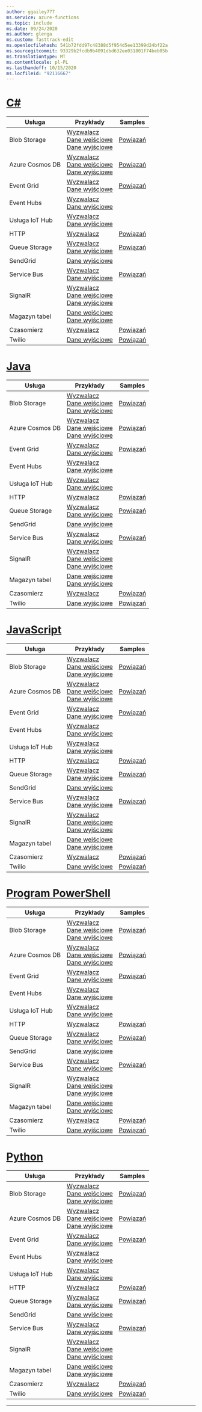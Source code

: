 ```yaml
---
author: ggailey777
ms.service: azure-functions
ms.topic: include
ms.date: 09/24/2020
ms.author: glenga
ms.custom: fasttrack-edit
ms.openlocfilehash: 541b72fdd97c48388d5f954d5ee13399d24bf22a
ms.sourcegitcommit: 93329b2fcdb9b4091dbd632ee031801f74beb05b
ms.translationtype: MT
ms.contentlocale: pl-PL
ms.lasthandoff: 10/15/2020
ms.locfileid: "92116667"
---
```

# <a name="c"></a>[C#](#tab/csharp)

| Usługa | Przykłady | Samples |
| ---- | ----- | ------ | 
| Blob Storage | [Wyzwalacz](../articles/azure-functions/functions-bindings-storage-blob-trigger.md?tabs=csharp#example)<br/>[Dane wejściowe](../articles/azure-functions/functions-bindings-storage-blob-input.md?tabs=csharp#example)<br/>[Dane wyjściowe](../articles/azure-functions/functions-bindings-storage-blob-output.md?tabs=csharp#example) | [Powiązań](https://www.serverlesslibrary.net/?technology=Blob%20Storage&language=C%23) |
| Azure Cosmos DB |[Wyzwalacz](../articles/azure-functions/functions-bindings-cosmosdb-v2-trigger.md?tabs=csharp#example)<br/>[Dane wejściowe](../articles/azure-functions/functions-bindings-cosmosdb-v2-input.md?tabs=csharp#example)<br/>[Dane wyjściowe](../articles/azure-functions/functions-bindings-cosmosdb-v2-output.md?tabs=csharp#example) | [Powiązań](https://www.serverlesslibrary.net/?technology=Cosmos%2CCosmos%20DB&language=C%23) |
| Event Grid |[Wyzwalacz](../articles/azure-functions/functions-bindings-event-grid-trigger.md?tabs=csharp#example)<br/>[Dane wyjściowe](../articles/azure-functions/functions-bindings-event-grid-output.md?tabs=csharp#example) | [Powiązań](https://www.serverlesslibrary.net/?technology=Event%20Grid&language=C%23) |
| Event Hubs |[Wyzwalacz](../articles/azure-functions/functions-bindings-event-hubs-trigger.md?tabs=csharp#example)<br/>[Dane wyjściowe](../articles/azure-functions/functions-bindings-event-hubs-output.md?tabs=csharp#example) | |
| Usługa IoT Hub |[Wyzwalacz](../articles/azure-functions/functions-bindings-event-iot-trigger.md?tabs=csharp#example)<br/>[Dane wyjściowe](../articles/azure-functions/functions-bindings-event-iot-output.md?tabs=csharp#example) | |
| HTTP |[Wyzwalacz](../articles/azure-functions/functions-bindings-http-webhook-trigger.md?tabs=csharp#example) | [Powiązań](https://www.serverlesslibrary.net/?language=C%23&filtertext=http) |
| Queue Storage | [Wyzwalacz](../articles/azure-functions/functions-bindings-storage-queue-trigger.md?tabs=csharp#example)<br/>[Dane wyjściowe](../articles/azure-functions/functions-bindings-storage-queue-output.md?tabs=csharp#example) | [Powiązań](https://www.serverlesslibrary.net/?technology=Storage%20Queue&language=C%23) |
| SendGrid | [Dane wyjściowe](../articles/azure-functions/functions-bindings-sendgrid.md?tabs=csharp#example) | |
| Service Bus |[Wyzwalacz](../articles/azure-functions/functions-bindings-service-bus-trigger.md?tabs=csharp#example)<br/>[Dane wyjściowe](../articles/azure-functions/functions-bindings-service-bus-output.md?tabs=csharp#example) | [Powiązań](https://www.serverlesslibrary.net/?technology=Service%20Bus%20Queue&language=C%23) |
| SignalR| [Wyzwalacz](../articles/azure-functions/functions-bindings-signalr-service-trigger.md?tabs=csharp#example)<br/>[Dane wejściowe](../articles/azure-functions/functions-bindings-signalr-service-input.md?tabs=csharp#example)<br/>[Dane wyjściowe](../articles/azure-functions/functions-bindings-signalr-service-output.md?tabs=csharp) | |
| Magazyn tabel| [Dane wejściowe](../articles/azure-functions/functions-bindings-storage-table-input.md?tabs=csharp)<br/>[Dane wyjściowe](../articles/azure-functions/functions-bindings-storage-table-output.md?tabs=csharp) | |
| Czasomierz | [Wyzwalacz](../articles/azure-functions/functions-bindings-timer.md?tabs=csharp#example) | [Powiązań](https://www.serverlesslibrary.net/?language=C%23&filtertext=timer) |
| Twilio | [Dane wyjściowe](../articles/azure-functions/functions-bindings-twilio.md?tabs=csharp#example---functions-2x-and-higher) | [Powiązań](https://www.serverlesslibrary.net/?language=C%23&filtertext=twilio) |

# <a name="java"></a>[Java](#tab/java)

| Usługa | Przykłady | Samples |
| ---- | ----- | ------ | 
| Blob Storage | [Wyzwalacz](../articles/azure-functions/functions-bindings-storage-blob-trigger.md?tabs=java#example)<br/>[Dane wejściowe](../articles/azure-functions/functions-bindings-storage-blob-input.md?tabs=java#example)<br/>[Dane wyjściowe](../articles/azure-functions/functions-bindings-storage-blob-output.md?tabs=java#example) | [Powiązań](https://www.serverlesslibrary.net/?technology=Blob%20Storage&language=Java) |
| Azure Cosmos DB |[Wyzwalacz](../articles/azure-functions/functions-bindings-cosmosdb-v2-trigger.md?tabs=java#example)<br/>[Dane wejściowe](../articles/azure-functions/functions-bindings-cosmosdb-v2-input.md?tabs=java#example)<br/>[Dane wyjściowe](../articles/azure-functions/functions-bindings-cosmosdb-v2-output.md?tabs=java#example) | [Powiązań](https://www.serverlesslibrary.net/?technology=Cosmos%2CCosmos%20DB&language=Java) |
| Event Grid |[Wyzwalacz](../articles/azure-functions/functions-bindings-event-grid-trigger.md?tabs=java#example)<br/>[Dane wyjściowe](../articles/azure-functions/functions-bindings-event-grid-output.md?tabs=java#example) | [Powiązań](https://www.serverlesslibrary.net/?technology=Event%20Grid&language=Java) |
| Event Hubs |[Wyzwalacz](../articles/azure-functions/functions-bindings-event-hubs-trigger.md?tabs=java#example)<br/>[Dane wyjściowe](../articles/azure-functions/functions-bindings-event-hubs-output.md?tabs=java#example) | |
| Usługa IoT Hub |[Wyzwalacz](../articles/azure-functions/functions-bindings-event-iot-trigger.md?tabs=java#example)<br/>[Dane wyjściowe](../articles/azure-functions/functions-bindings-event-iot-output.md?tabs=java#example) | |
| HTTP |[Wyzwalacz](../articles/azure-functions/functions-bindings-http-webhook-trigger.md?tabs=java#example) | [Powiązań](https://www.serverlesslibrary.net/?language=Java&filtertext=http) |
| Queue Storage | [Wyzwalacz](../articles/azure-functions/functions-bindings-storage-queue-trigger.md?tabs=java#example)<br/>[Dane wyjściowe](../articles/azure-functions/functions-bindings-storage-queue-output.md?tabs=java#example) | [Powiązań](https://www.serverlesslibrary.net/?technology=Storage%20Queue&language=Java) |
| SendGrid | [Dane wyjściowe](../articles/azure-functions/functions-bindings-sendgrid.md?tabs=java#example) | |
| Service Bus |[Wyzwalacz](../articles/azure-functions/functions-bindings-service-bus-trigger.md?tabs=java#example)<br/>[Dane wyjściowe](../articles/azure-functions/functions-bindings-service-bus-output.md?tabs=java#example) | [Powiązań](https://www.serverlesslibrary.net/?technology=Service%20Bus%20Queue&language=Java) |
| SignalR| [Wyzwalacz](../articles/azure-functions/functions-bindings-signalr-service-trigger.md?tabs=java#example)<br/>[Dane wejściowe](../articles/azure-functions/functions-bindings-signalr-service-input.md?tabs=java#example)<br/>[Dane wyjściowe](../articles/azure-functions/functions-bindings-signalr-service-output.md?tabs=java) | |
| Magazyn tabel| [Dane wejściowe](../articles/azure-functions/functions-bindings-storage-table-input.md?tabs=java)<br/>[Dane wyjściowe](../articles/azure-functions/functions-bindings-storage-table-output.md?tabs=java) | |
| Czasomierz | [Wyzwalacz](../articles/azure-functions/functions-bindings-timer.md?tabs=java#example) | [Powiązań](https://www.serverlesslibrary.net/?language=Java&filtertext=timer) |
| Twilio | [Dane wyjściowe](../articles/azure-functions/functions-bindings-twilio.md?tabs=java#example---functions-2x-and-higher) | [Powiązań](https://www.serverlesslibrary.net/?language=Java&filtertext=twilio) |

# <a name="javascript"></a>[JavaScript](#tab/javascript)

| Usługa | Przykłady | Samples |
| ---- | ----- | ------ | 
| Blob Storage | [Wyzwalacz](../articles/azure-functions/functions-bindings-storage-blob-trigger.md?tabs=javascript#example)<br/>[Dane wejściowe](../articles/azure-functions/functions-bindings-storage-blob-input.md?tabs=javascript#example)<br/>[Dane wyjściowe](../articles/azure-functions/functions-bindings-storage-blob-output.md?tabs=javascript#example) | [Powiązań](https://www.serverlesslibrary.net/?technology=Blob%20Storage&language=JavaScript) |
| Azure Cosmos DB |[Wyzwalacz](../articles/azure-functions/functions-bindings-cosmosdb-v2-trigger.md?tabs=javascript#example)<br/>[Dane wejściowe](../articles/azure-functions/functions-bindings-cosmosdb-v2-input.md?tabs=javascript#example)<br/>[Dane wyjściowe](../articles/azure-functions/functions-bindings-cosmosdb-v2-output.md?tabs=javascript#example) | [Powiązań](https://www.serverlesslibrary.net/?technology=Cosmos%2CCosmos%20DB&language=JavaScript) |
| Event Grid |[Wyzwalacz](../articles/azure-functions/functions-bindings-event-grid-trigger.md?tabs=javascript#example)<br/>[Dane wyjściowe](../articles/azure-functions/functions-bindings-event-grid-output.md?tabs=javascript#example) | [Powiązań](https://www.serverlesslibrary.net/?technology=Event%20Grid&language=JavaScript) |
| Event Hubs |[Wyzwalacz](../articles/azure-functions/functions-bindings-event-hubs-trigger.md?tabs=javascript#example)<br/>[Dane wyjściowe](../articles/azure-functions/functions-bindings-event-hubs-output.md?tabs=javascript#example) | |
| Usługa IoT Hub |[Wyzwalacz](../articles/azure-functions/functions-bindings-event-iot-trigger.md?tabs=javascript#example)<br/>[Dane wyjściowe](../articles/azure-functions/functions-bindings-event-iot-output.md?tabs=javascript#example) | |
| HTTP |[Wyzwalacz](../articles/azure-functions/functions-bindings-http-webhook-trigger.md?tabs=javascript#example) | [Powiązań](https://www.serverlesslibrary.net/?language=JavaScript&filtertext=http) |
| Queue Storage | [Wyzwalacz](../articles/azure-functions/functions-bindings-storage-queue-trigger.md?tabs=javascript#example)<br/>[Dane wyjściowe](../articles/azure-functions/functions-bindings-storage-queue-output.md?tabs=javascript#example) | [Powiązań](https://www.serverlesslibrary.net/?technology=Storage%20Queue&language=JavaScript) |
| SendGrid | [Dane wyjściowe](../articles/azure-functions/functions-bindings-sendgrid.md?tabs=javascript#example) | |
| Service Bus |[Wyzwalacz](../articles/azure-functions/functions-bindings-service-bus-trigger.md?tabs=javascript#example)<br/>[Dane wyjściowe](../articles/azure-functions/functions-bindings-service-bus-output.md?tabs=javascript#example) | [Powiązań](https://www.serverlesslibrary.net/?technology=Service%20Bus%20Queue&language=JavaScript) |
| SignalR| [Wyzwalacz](../articles/azure-functions/functions-bindings-signalr-service-trigger.md?tabs=javascript#example)<br/>[Dane wejściowe](../articles/azure-functions/functions-bindings-signalr-service-input.md?tabs=javascript#example)<br/>[Dane wyjściowe](../articles/azure-functions/functions-bindings-signalr-service-output.md?tabs=javascript) | |
| Magazyn tabel| [Dane wejściowe](../articles/azure-functions/functions-bindings-storage-table-input.md?tabs=javascript)<br/>[Dane wyjściowe](../articles/azure-functions/functions-bindings-storage-table-output.md?tabs=javascript) | |
| Czasomierz | [Wyzwalacz](../articles/azure-functions/functions-bindings-timer.md?tabs=javascript#example) | [Powiązań](https://www.serverlesslibrary.net/?language=JavaScript&filtertext=timer) |
| Twilio | [Dane wyjściowe](../articles/azure-functions/functions-bindings-twilio.md?tabs=javascript#example---functions-2x-and-higher) | [Powiązań](https://www.serverlesslibrary.net/?language=JavaScript&filtertext=twilio) |

# <a name="powershell"></a>[Program PowerShell](#tab/powershell)

| Usługa | Przykłady | Samples |
| ---- | ----- | ------ | 
| Blob Storage | [Wyzwalacz](../articles/azure-functions/functions-bindings-storage-blob-trigger.md?tabs=powershell#example)<br/>[Dane wejściowe](../articles/azure-functions/functions-bindings-storage-blob-input.md?tabs=powershell#example)<br/>[Dane wyjściowe](../articles/azure-functions/functions-bindings-storage-blob-output.md?tabs=powershell#example) | [Powiązań](https://www.serverlesslibrary.net/?technology=Blob%20Storage&language=PowerShell) |
| Azure Cosmos DB |[Wyzwalacz](../articles/azure-functions/functions-bindings-cosmosdb-v2-trigger.md?tabs=powershell#example)<br/>[Dane wejściowe](../articles/azure-functions/functions-bindings-cosmosdb-v2-input.md?tabs=powershell#example)<br/>[Dane wyjściowe](../articles/azure-functions/functions-bindings-cosmosdb-v2-output.md?tabs=powershell#example) | [Powiązań](https://www.serverlesslibrary.net/?technology=Cosmos%2CCosmos%20DB&language=PowerShell) |
| Event Grid |[Wyzwalacz](../articles/azure-functions/functions-bindings-event-grid-trigger.md?tabs=powershell#example)<br/>[Dane wyjściowe](../articles/azure-functions/functions-bindings-event-grid-output.md?tabs=powershell#example) | [Powiązań](https://www.serverlesslibrary.net/?technology=Event%20Grid&language=PowerShell) |
| Event Hubs |[Wyzwalacz](../articles/azure-functions/functions-bindings-event-hubs-trigger.md?tabs=powershell#example)<br/>[Dane wyjściowe](../articles/azure-functions/functions-bindings-event-hubs-output.md?tabs=powershell#example) | |
| Usługa IoT Hub |[Wyzwalacz](../articles/azure-functions/functions-bindings-event-iot-trigger.md?tabs=powershell#example)<br/>[Dane wyjściowe](../articles/azure-functions/functions-bindings-event-iot-output.md?tabs=powershell#example) | |
| HTTP |[Wyzwalacz](../articles/azure-functions/functions-bindings-http-webhook-trigger.md?tabs=powershell#example) | [Powiązań](https://www.serverlesslibrary.net/?language=PowerShell&filtertext=http) |
| Queue Storage | [Wyzwalacz](../articles/azure-functions/functions-bindings-storage-queue-trigger.md?tabs=powershell#example)<br/>[Dane wyjściowe](../articles/azure-functions/functions-bindings-storage-queue-output.md?tabs=powershell#example) | [Powiązań](https://www.serverlesslibrary.net/?technology=Storage%20Queue&language=PowerShell) |
| SendGrid | [Dane wyjściowe](../articles/azure-functions/functions-bindings-sendgrid.md?tabs=powershell#example) | |
| Service Bus |[Wyzwalacz](../articles/azure-functions/functions-bindings-service-bus-trigger.md?tabs=powershell#example)<br/>[Dane wyjściowe](../articles/azure-functions/functions-bindings-service-bus-output.md?tabs=powershell#example) | [Powiązań](https://www.serverlesslibrary.net/?technology=Service%20Bus%20Queue&language=PowerShell) |
| SignalR| [Wyzwalacz](../articles/azure-functions/functions-bindings-signalr-service-trigger.md?tabs=powershell#example)<br/>[Dane wejściowe](../articles/azure-functions/functions-bindings-signalr-service-input.md?tabs=powershell#example)<br/>[Dane wyjściowe](../articles/azure-functions/functions-bindings-signalr-service-output.md?tabs=powershell) | |
| Magazyn tabel| [Dane wejściowe](../articles/azure-functions/functions-bindings-storage-table-input.md?tabs=powershell)<br/>[Dane wyjściowe](../articles/azure-functions/functions-bindings-storage-table-output.md?tabs=powershell) | |
| Czasomierz | [Wyzwalacz](../articles/azure-functions/functions-bindings-timer.md?tabs=powershell#example) | [Powiązań](https://www.serverlesslibrary.net/?language=PowerShell&filtertext=timer) |
| Twilio | [Dane wyjściowe](../articles/azure-functions/functions-bindings-twilio.md?tabs=powershell#example---functions-2x-and-higher) | [Powiązań](https://www.serverlesslibrary.net/?language=PowerShell&filtertext=twilio) |

# <a name="python"></a>[Python](#tab/python)

| Usługa | Przykłady | Samples |
| ---- | ----- | ------ | 
| Blob Storage | [Wyzwalacz](../articles/azure-functions/functions-bindings-storage-blob-trigger.md?tabs=python#example)<br/>[Dane wejściowe](../articles/azure-functions/functions-bindings-storage-blob-input.md?tabs=python#example)<br/>[Dane wyjściowe](../articles/azure-functions/functions-bindings-storage-blob-output.md?tabs=python#example) | [Powiązań](https://www.serverlesslibrary.net/?technology=Blob%20Storage&language=Python) |
| Azure Cosmos DB |[Wyzwalacz](../articles/azure-functions/functions-bindings-cosmosdb-v2-trigger.md?tabs=python#example)<br/>[Dane wejściowe](../articles/azure-functions/functions-bindings-cosmosdb-v2-input.md?tabs=python#example)<br/>[Dane wyjściowe](../articles/azure-functions/functions-bindings-cosmosdb-v2-output.md?tabs=python#example) | [Powiązań](https://www.serverlesslibrary.net/?technology=Cosmos%2CCosmos%20DB&language=Python) |
| Event Grid |[Wyzwalacz](../articles/azure-functions/functions-bindings-event-grid-trigger.md?tabs=python#example)<br/>[Dane wyjściowe](../articles/azure-functions/functions-bindings-event-grid-output.md?tabs=python#example) | [Powiązań](https://www.serverlesslibrary.net/?technology=Event%20Grid&language=Python) |
| Event Hubs |[Wyzwalacz](../articles/azure-functions/functions-bindings-event-hubs-trigger.md?tabs=python#example)<br/>[Dane wyjściowe](../articles/azure-functions/functions-bindings-event-hubs-output.md?tabs=python#example) | |
| Usługa IoT Hub |[Wyzwalacz](../articles/azure-functions/functions-bindings-event-iot-trigger.md?tabs=python#example)<br/>[Dane wyjściowe](../articles/azure-functions/functions-bindings-event-iot-output.md?tabs=python#example) | |
| HTTP |[Wyzwalacz](../articles/azure-functions/functions-bindings-http-webhook-trigger.md?tabs=python#example) | [Powiązań](https://www.serverlesslibrary.net/?language=Python&filtertext=http) |
| Queue Storage | [Wyzwalacz](../articles/azure-functions/functions-bindings-storage-queue-trigger.md?tabs=python#example)<br/>[Dane wyjściowe](../articles/azure-functions/functions-bindings-storage-queue-output.md?tabs=python#example) | [Powiązań](https://www.serverlesslibrary.net/?technology=Storage%20Queue&language=Python) |
| SendGrid | [Dane wyjściowe](../articles/azure-functions/functions-bindings-sendgrid.md?tabs=python#example) | |
| Service Bus |[Wyzwalacz](../articles/azure-functions/functions-bindings-service-bus-trigger.md?tabs=python#example)<br/>[Dane wyjściowe](../articles/azure-functions/functions-bindings-service-bus-output.md?tabs=python#example) | [Powiązań](https://www.serverlesslibrary.net/?technology=Service%20Bus%20Queue&language=Python) |
| SignalR| [Wyzwalacz](../articles/azure-functions/functions-bindings-signalr-service-trigger.md?tabs=python#example)<br/>[Dane wejściowe](../articles/azure-functions/functions-bindings-signalr-service-input.md?tabs=python#example)<br/>[Dane wyjściowe](../articles/azure-functions/functions-bindings-signalr-service-output.md?tabs=python) | |
| Magazyn tabel| [Dane wejściowe](../articles/azure-functions/functions-bindings-storage-table-input.md?tabs=python)<br/>[Dane wyjściowe](../articles/azure-functions/functions-bindings-storage-table-output.md?tabs=python) | |
| Czasomierz | [Wyzwalacz](../articles/azure-functions/functions-bindings-timer.md?tabs=python#example) | [Powiązań](https://www.serverlesslibrary.net/?language=Python&filtertext=timer) |
| Twilio | [Dane wyjściowe](../articles/azure-functions/functions-bindings-twilio.md?tabs=python#example---functions-2x-and-higher) | [Powiązań](https://www.serverlesslibrary.net/?language=Python&filtertext=twilio) |

---

